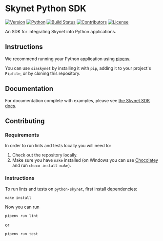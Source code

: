# Skynet Python SDK

[![Version](https://img.shields.io/pypi/v/siaskynet)](https://pypi.org/project/siaskynet)
[![Python](https://img.shields.io/pypi/pyversions/siaskynet)](https://pypi.org/project/siaskynet)
[![Build Status](https://img.shields.io/github/workflow/status/SkynetLabs/python-skynet/Pull%20Request)](https://github.com/SkynetLabs/python-skynet/actions)
[![Contributors](https://img.shields.io/github/contributors/SkynetLabs/python-skynet)](https://github.com/SkynetLabs/python-skynet/graphs/contributors)
[![License](https://img.shields.io/pypi/l/siaskynet)](https://pypi.org/project/siaskynet)

An SDK for integrating Skynet into Python applications.

## Instructions

We recommend running your Python application using [pipenv](https://pipenv-searchable.readthedocs.io/basics.html).

You can use `siaskynet` by installing it with `pip`, adding it to your project's `Pipfile`, or by cloning this repository.

## Documentation

For documentation complete with examples, please see [the Skynet SDK docs](https://siasky.net/docs/?python#introduction).

## Contributing

### Requirements

In order to run lints and tests locally you will need to:

1. Check out the repository locally.
2. Make sure you have `make` installed (on Windows you can use [Chocolatey](https://chocolatey.org/) and run `choco install make`).

### Instructions

To run lints and tests on `python-skynet`, first install dependencies:

```
make install
```

Now you can run

```
pipenv run lint
```

or

```
pipenv run test
```
